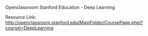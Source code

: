 
Openclassroom Stanford Education - Deep Learning

Resource Link: http://openclassroom.stanford.edu/MainFolder/CoursePage.php\?course\=DeepLearning
